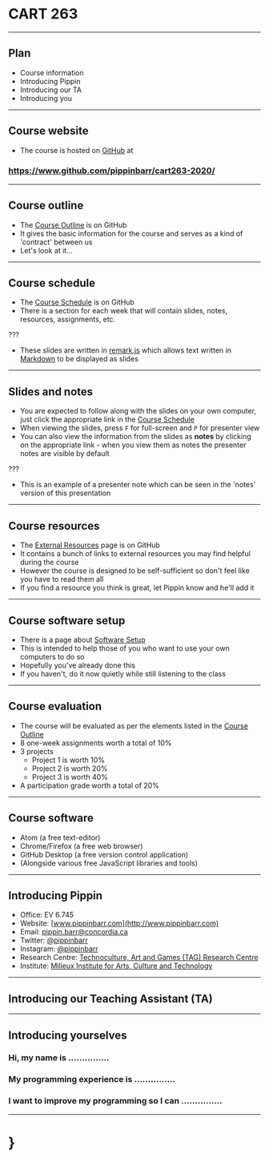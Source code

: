 # CART 263

---

## Plan

- Course information
- Introducing Pippin
- Introducing our TA
- Introducing you

---

## Course website

- The course is hosted on [GitHub](https://www.github.com/) at

### https://www.github.com/pippinbarr/cart263-2020/

---

## Course outline

- The [Course Outline](https://github.com/pippinbarr/cart263-2020/blob/master/course-information/course-outline.md) is on GitHub
- It gives the basic information for the course and serves as a kind of 'contract' between us
- Let's look at it...

---

## Course schedule

- The [Course Schedule](https://github.com/pippinbarr/cart263-2020/blob/master/course-information/course-schedule.md) is on GitHub
- There is a section for each week that will contain slides, notes, resources, assignments, etc.

???

- These slides are written in [remark.js](https://github.com/gnab/remark) which allows text written in [Markdown](https://github.com/adam-p/markdown-here/wiki/Markdown-Cheatsheet) to be displayed as slides

---

## Slides and notes

- You are expected to follow along with the slides on your own computer, just click the appropriate link in the [Course Schedule](https://github.com/pippinbarr/cart263-2020/blob/master/course-information/course-schedule.md)
- When viewing the slides, press `F` for full-screen and `P` for presenter view
- You can also view the information from the slides as __notes__ by clicking on the appropriate link - when you view them as notes the presenter notes are visible by default

???

- This is an example of a presenter note which can be seen in the 'notes' version of this presentation

---

## Course resources

- The [External Resources](https://github.com/pippinbarr/cart263-2020/blob/master/course-information/external-resources.md) page is on GitHub
- It contains a bunch of links to external resources you may find helpful during the course
- However the course is designed to be self-sufficient so don't feel like you have to read them all
- If you find a resource you think is great, let Pippin know and he'll add it

---

## Course software setup

- There is a page about [Software Setup](https://github.com/pippinbarr/cart263-2020/blob/master/course-information/course-software-setup.md)
- This is intended to help those of you who want to use your own computers to do so
- Hopefully you've already done this
- If you haven't, do it now quietly while still listening to the class

---

## Course evaluation

- The course will be evaluated as per the elements listed in the [Course Outline](https://github.com/pippinbarr/cart263-2020/blob/master/course-information/course-outline.md)
- 8 one-week assignments worth a total of 10%
- 3 projects
  - Project 1 is worth 10%
  - Project 2 is worth 20%
  - Project 3 is worth 40%
- A participation grade worth a total of 20%

---

## Course software

- Atom (a free text-editor)
- Chrome/Firefox (a free web browser)
- GitHub Desktop (a free version control application)
- (Alongside various free JavaScript libraries and tools)

---

## Introducing Pippin

- Office: EV 6.745
- Website: [www.pippinbarr.com](http://www.pippinbarr.com)
- Email: [pippin.barr@concordia.ca](mailto:pippin.barr@concordia.ca)
- Twitter: [@pippinbarr](http://www.twitter.com/pippinbarr)
- Instagram: [@pippinbarr](http://www.instagram.com/pippinbarr)
- Research Centre: [Technoculture, Art and Games (TAG) Research Centre](http://tag.hexagram.ca)
- Institute: [Milieux Institute for Arts, Culture and Technology](http://milieux.concordia.ca)

---

## Introducing our Teaching Assistant (TA)

---

## Introducing yourselves

### Hi, my name is ...............

### My programming experience is ...............

### I want to improve my programming so I can ...............

---

# }
